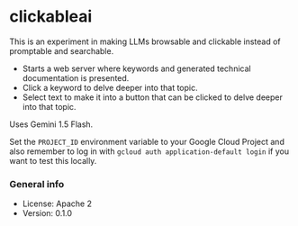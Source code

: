 # clickableai

This is an experiment in making LLMs browsable and clickable instead of promptable and searchable.

* Starts a web server where keywords and generated technical documentation is presented.
* Click a keyword to delve deeper into that topic.
* Select text to make it into a button that can be clicked to delve deeper into that topic.

Uses Gemini 1.5 Flash.

Set the `PROJECT_ID` environment variable to your Google Cloud Project and also remember to log in with `gcloud auth application-default login` if you want to test this locally.

### General info

* License: Apache 2
* Version: 0.1.0
